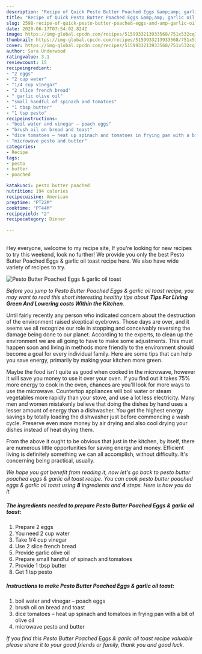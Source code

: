 ```yaml
---
description: "Recipe of Quick Pesto Butter Poached Eggs &amp;amp; garlic oil toast"
title: "Recipe of Quick Pesto Butter Poached Eggs &amp;amp; garlic oil toast"
slug: 2598-recipe-of-quick-pesto-butter-poached-eggs-and-amp-garlic-oil-toast
date: 2020-06-17T07:54:02.824Z
image: https://img-global.cpcdn.com/recipes/5159933213933568/751x532cq70/pesto-butter-poached-eggs-garlic-oil-toast-recipe-main-photo.jpg
thumbnail: https://img-global.cpcdn.com/recipes/5159933213933568/751x532cq70/pesto-butter-poached-eggs-garlic-oil-toast-recipe-main-photo.jpg
cover: https://img-global.cpcdn.com/recipes/5159933213933568/751x532cq70/pesto-butter-poached-eggs-garlic-oil-toast-recipe-main-photo.jpg
author: Sara Underwood
ratingvalue: 3.1
reviewcount: 15
recipeingredient:
- "2 eggs"
- "2 cup water"
- "1/4 cup vinegar"
- "2 slice french bread"
- " garlic olive oil"
- "small handful of spinach and tomatoes"
- "1 tbsp butter"
- "1 tsp pesto"
recipeinstructions:
- "boil water and vinegar – poach eggs"
- "brush oil on bread and toast"
- "dice tomatoes – heat up spinach and tomatoes in frying pan with a bit of olive oil"
- "microwave pesto and butter"
categories:
- Recipe
tags:
- pesto
- butter
- poached

katakunci: pesto butter poached 
nutrition: 194 calories
recipecuisine: American
preptime: "PT22M"
cooktime: "PT44M"
recipeyield: "2"
recipecategory: Dinner

---
```

<br>
Hey everyone, welcome to my recipe site, If you're looking for new recipes to try this weekend, look no further! We provide you only the best Pesto Butter Poached Eggs &amp; garlic oil toast recipe here. We also have wide variety of recipes to try.
<br>


![Pesto Butter Poached Eggs &amp; garlic oil toast](https://img-global.cpcdn.com/recipes/5159933213933568/751x532cq70/pesto-butter-poached-eggs-garlic-oil-toast-recipe-main-photo.jpg)

<i>Before you jump to Pesto Butter Poached Eggs &amp; garlic oil toast recipe, you may want to read this short interesting healthy tips about 
<strong>Tips For Living Green And Lowering costs Within the Kitchen</strong>.</i>
</br>

Until fairly recently any person who indicated concern about the destruction of the environment raised skeptical eyebrows. Those days are over, and it seems we all recognize our role in stopping and conceivably reversing the damage being done to our planet. According to the experts, to clean up the environment we are all going to have to make some adjustments. This must happen soon and living in methods more friendly to the environment should become a goal for every individual family. Here are some tips that can help you save energy, primarily by making your kitchen more green.

Maybe the food isn't quite as good when cooked in the microwave, however it will save you money to use it over your oven. If you find out it takes 75% more energy to cook in the oven, chances are you'll look for more ways to use the microwave. Countertop appliances will boil water or steam vegetables more rapidly than your stove, and use a lot less electricity. Many men and women mistakenly believe that doing the dishes by hand uses a lesser amount of energy than a dishwasher. You get the highest energy savings by totally loading the dishwasher just before commencing a wash cycle. Preserve even more money by air drying and also cool drying your dishes instead of heat drying them.

From the above it ought to be obvious that just in the kitchen, by itself, there are numerous little opportunities for saving energy and money. Efficient living is definitely something we can all accomplish, without difficulty. It's concerning being practical, usually.


<i>We hope you got benefit from reading it, now let's go back to pesto butter poached eggs &amp; garlic oil toast recipe. You can cook pesto butter poached eggs &amp; garlic oil toast using <strong>8</strong> ingredients and <strong>4</strong> steps. Here is how you do it.
</i>

##### The ingredients needed to prepare Pesto Butter Poached Eggs &amp; garlic oil toast:

1. Prepare 2 eggs
1. You need 2 cup water
1. Take 1/4 cup vinegar
1. Use 2 slice french bread
1. Provide  garlic olive oil
1. Prepare small handful of spinach and tomatoes
1. Provide 1 tbsp butter
1. Get 1 tsp pesto


##### Instructions to make Pesto Butter Poached Eggs &amp; garlic oil toast:

1. boil water and vinegar – poach eggs
1. brush oil on bread and toast
1. dice tomatoes – heat up spinach and tomatoes in frying pan with a bit of olive oil
1. microwave pesto and butter


<i>If you find this Pesto Butter Poached Eggs &amp; garlic oil toast recipe valuable please share it to your good friends or family, thank you and good luck.</i>
